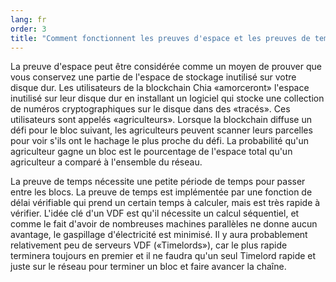 ```yaml
---
lang: fr
order: 3
title: "Comment fonctionnent les preuves d'espace et les preuves de temps?"
---
```


La preuve d'espace peut être considérée comme un moyen de prouver que vous conservez une partie de l'espace de stockage inutilisé sur votre disque dur. Les utilisateurs de la blockchain Chia «amorceront» l'espace inutilisé sur leur disque dur en installant un logiciel qui stocke une collection de numéros cryptographiques sur le disque dans des «tracés». Ces utilisateurs sont appelés «agriculteurs». Lorsque la blockchain diffuse un défi pour le bloc suivant, les agriculteurs peuvent scanner leurs parcelles pour voir s'ils ont le hachage le plus proche du défi. La probabilité qu'un agriculteur gagne un bloc est le pourcentage de l'espace total qu'un agriculteur a comparé à l'ensemble du réseau.

La preuve de temps nécessite une petite période de temps pour passer entre les blocs. La preuve de temps est implémentée par une fonction de délai vérifiable qui prend un certain temps à calculer, mais est très rapide à vérifier. L'idée clé d'un VDF est qu'il nécessite un calcul séquentiel, et comme le fait d'avoir de nombreuses machines parallèles ne donne aucun avantage, le gaspillage d'électricité est minimisé. Il y aura probablement relativement peu de serveurs VDF («Timelords»), car le plus rapide terminera toujours en premier et il ne faudra qu'un seul Timelord rapide et juste sur le réseau pour terminer un bloc et faire avancer la chaîne.
